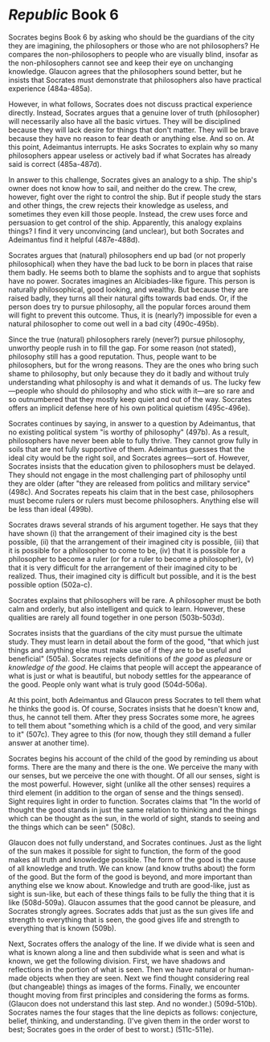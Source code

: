 # *Republic* Book 6

Socrates begins Book 6 by asking who should be the guardians of the city they
are imagining, the philosophers or those who are not philosophers?  He
compares the non-philosophers to people who are visually blind, insofar as the
non-philosophers cannot see and keep their eye on unchanging knowledge.
Glaucon agrees that the philosophers sound better, but he insists that
Socrates must demonstrate that philosophers also have practical experience
(484a-485a).

However, in what follows, Socrates does not discuss practical experience
directly.  Instead, Socrates argues that a genuine lover of truth
(philosopher) will necessarily also have all the basic virtues.  They will be
disciplined because they will lack desire for things that don't matter.  They
will be brave because they have no reason to fear death or anything else.  And
so on.  At this point, Adeimantus interrupts.  He asks Socrates to explain why
so many philosophers appear useless or actively bad if what Socrates has
already said is correct (485a-487d).

In answer to this challenge, Socrates gives an analogy to a ship.  The ship's
owner does not know how to sail, and neither do the crew.  The crew, however,
fight over the right to control the ship.  But if people study the stars and
other things, the crew rejects their knowledge as useless, and sometimes they
even kill those people.  Instead, the crew uses force and persuasion to get
control of the ship.  Apparently, this analogy explains things?  I find it
very unconvincing (and unclear), but both Socrates and Adeimantus find it
helpful (487e-488d).

Socrates argues that (natural) philosophers end up bad (or not properly
philosophical) when they have the bad luck to be born in places that raise
them badly.  He seems both to blame the sophists and to argue that sophists
have no power.  Socrates imagines an Alcibiades-like figure.  This person is
naturally philosophical, good looking, and wealthy.  But because they are
raised badly, they turns all their natural gifts towards bad ends.  Or, if the
person does try to pursue philosophy, all the popular forces around them will
fight to prevent this outcome.  Thus, it is (nearly?) impossible for even
a natural philosopher to come out well in a bad city (490c-495b).

Since the true (natural) philosophers rarely (never?) pursue philosophy,
unworthy people rush in to fill the gap.  For some reason (not stated),
philosophy still has a good reputation.  Thus, people want to be philosophers,
but for the wrong reasons.  They are the ones who bring such shame to
philosophy, but only because they do it badly and without truly understanding
what philosophy is and what it demands of us.  The lucky few—people who should
do philosophy and who stick with it—are so rare and so outnumbered that they
mostly keep quiet and out of the way.  Socrates offers an implicit defense
here of his own political quietism (495c-496e).

Socrates continues by saying, in answer to a question by Adeimantus, that no
existing political system "is worthy of philosophy" (497b).  As a result,
philosophers have never been able to fully thrive.  They cannot grow fully in
soils that are not fully supportive of them.  Adeimantus guesses that the
ideal city would be the right soil, and Socrates agrees—sort of.  However,
Socrates insists that the education given to philosophers must be delayed.
They should not engage in the most challenging part of philosophy until they
are older (after "they are released from politics and military service"
(498c).  And Socrates repeats his claim that in the best case, philosophers
must become rulers or rulers must become philosophers.  Anything else will be
less than ideal (499b).

Socrates draws several strands of his argument together.  He says that they
have shown (i) that the arrangement of their imagined city is the best
possible, (ii) that the arrangement of their imagined city is possible, (iii)
that it is possible for a philosopher to come to be, (iv) that it is possible
for a philosopher to become a ruler (or for a ruler to become a philosopher),
(v) that it is very difficult for the arrangement of their imagined city to be
realized.  Thus, their imagined city is difficult but possible, and it is the
best possible option (502a-c).

Socrates explains that philosophers will be rare.  A philosopher must be both
calm and orderly, but also intelligent and quick to learn.  However, these
qualities are rarely all found together in one person (503b-503d).

Socrates insists that the guardians of the city must pursue the ultimate
study.  They must learn in detail about the form of the good, "that which just
things and anything else must make use of if they are to be useful and
beneficial" (505a).  Socrates rejects definitions of *the good* as *pleasure*
or *knowledge of the good*.  He claims that people will accept the appearance
of what is just or what is beautiful, but nobody settles for the appearance of
the good.  People only want what is truly good (504d-506a).

At this point, both Adeimantus and Glaucon press Socrates to tell them what he
thinks the good is.  Of course, Socrates insists that he doesn't know and,
thus, he cannot tell them.  After they press Socrates some more, he agrees to
tell them about "something which is a child of the good, and very similar to
it" (507c).  They agree to this (for now, though they still demand a fuller
answer at another time).

Socrates begins his account of the child of the good by reminding us about
forms.  There are the many and there is the one.  We perceive the many with
our senses, but we perceive the one with thought.  Of all our senses, sight is
the most powerful.  However, sight (unlike all the other senses) requires
a third element (in addition to the organ of sense and the things sensed).
Sight requires light in order to function.  Socrates claims that "In the world
of thought the good stands in just the same relation to thinking and the
things which can be thought as the sun, in the world of sight, stands to
seeing and the things which can be seen" (508c).

Glaucon does not fully understand, and Socrates continues.  Just as the light
of the sun makes it possible for sight to function, the form of the good makes
all truth and knowledge possible.  The form of the good is the cause of all
knowledge and truth.  We can know (and know truths about) the form of the
good.  But the form of the good is beyond, and more important than anything
else we know about.  Knowledge and truth are good-like, just as sight is
sun-like, but each of these things fails to be fully the thing that it is
like (508d-509a).  Glaucon assumes that the good cannot be pleasure, and
Socrates strongly agrees.  Socrates adds that just as the sun gives life and
strength to everything that is seen, the good gives life and strength to
everything that is known (509b).

Next, Socrates offers the analogy of the line.  If we divide what is seen and
what is known along a line and then subdivide what is seen and what is known,
we get the following division.  First, we have shadows and reflections in the
portion of what is seen.  Then we have natural or human-made objects when they
are seen.  Next we find thought considering real (but changeable) things as
images of the forms.  Finally, we encounter thought moving from first
principles and considering the forms as forms.  (Glaucon does not understand
this last step.  And no wonder.) (509d-510b).  Socrates names the four stages
that the line depicts as follows: conjecture, belief, thinking, and
understanding.  (I've given them in the order worst to best; Socrates goes in
the order of best to worst.) (511c-511e).

